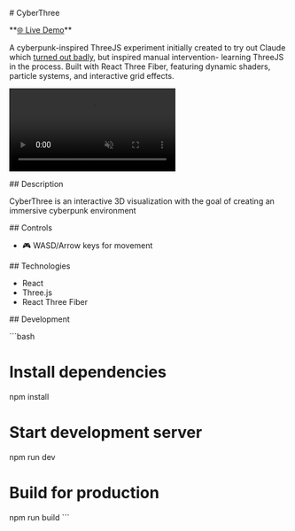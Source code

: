 \# CyberThree

\*\*[🌐 Live Demo](https://unrivaled-chimera-8e5859.netlify.app/)\*\*

A cyberpunk-inspired ThreeJS experiment initially created to try out Claude which [turned out badly](https://cdn.discordapp.com/attachments/273920762312916992/1324832357038948462/20250103-2010-27.1127413.mp4?ex=679696c8&is=67954548&hm=5f7fb45a4a8abe782e1a3984cd95fd716174d83cbf6e45c80bc8249f7b5dbd96&), but inspired manual intervention- learning ThreeJS in the process. Built with React Three Fiber, featuring dynamic shaders, particle systems, and interactive grid effects.

<video src="https://github.com/user-attachments/assets/5c5f38b6-33e0-421c-8e2b-33253437124b" autoplay loop muted playsinline></video>

\## Description

CyberThree is an interactive 3D visualization with the goal of creating an immersive cyberpunk environment

\## Controls

- 🎮 WASD/Arrow keys for movement

\## Technologies

- React
- Three.js
- React Three Fiber

\## Development

\```bash

# Install dependencies

npm install

# Start development server

npm run dev

# Build for production

npm run build
\```
